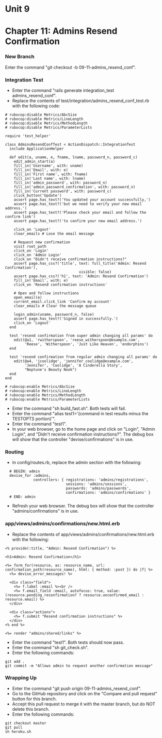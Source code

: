 # Unit 9
# Chapter 11: Admins Resend Confirmation

### New Branch
Enter the command "git checkout -b 09-11-admins_resend_conf".

### Integration Test
* Enter the command "rails generate integration_test admins_resend_conf".
* Replace the contents of test/integration/admins_resend_conf_test.rb with the following code:
```
# rubocop:disable Metrics/AbcSize
# rubocop:disable Metrics/LineLength
# rubocop:disable Metrics/MethodLength
# rubocop:disable Metrics/ParameterLists

require 'test_helper'

class AdminsResendConfTest < ActionDispatch::IntegrationTest
  include ApplicationHelper

  def edit(a, uname, e, fname, lname, password_n, password_c)
    edit_admin_start(a)
    fill_in('Username', with: uname)
    fill_in('Email', with: e)
    fill_in('First name', with: fname)
    fill_in('Last name', with: lname)
    fill_in('admin_password', with: password_n)
    fill_in('admin_password_confirmation', with: password_n)
    fill_in('Current password', with: password_c)
    click_button('Update')
    assert page.has_text?('You updated your account successfully,')
    assert page.has_text?('but we need to verify your new email address.')
    assert page.has_text?('Please check your email and follow the confirm link')
    assert page.has_text?('to confirm your new email address.')

    click_on 'Logout'
    clear_emails # Lose the email message

    # Request new confirmation
    visit root_path
    click_on 'Login'
    click_on 'Admin Login'
    click_on "Didn't receive confirmation instructions?"
    assert page.has_css?('title', text: full_title('Admin: Resend Confirmation'),
                                  visible: false)
    assert page.has_css?('h1', text: 'Admin: Resend Confirmation')
    fill_in('Email', with: e)
    click_on 'Resend confirmation instructions'

    # Open and follow instructions
    open_email(e)
    current_email.click_link 'Confirm my account'
    clear_emails # Clear the message queue

    login_admin(uname, password_n, false)
    assert page.has_text?('Signed in successfully.')
    click_on 'Logout'
  end

  test 'resend confirmation from super admin changing all params' do
    edit(@a1, 'rwitherspoon', 'reese_witherspoon@example.com',
         'Reese', 'Witherspoon', 'Just Like Heaven', 'endorphins')
  end

  test 'resend confirmation from regular admin changing all params' do
    edit(@a4, 'jcoolidge', 'jennifer_coolidge@example.com',
         'Jennifer', 'Coolidge', 'A Cinderella Story',
         "Neptune's Beauty Nook")
  end
end

# rubocop:enable Metrics/AbcSize
# rubocop:enable Metrics/LineLength
# rubocop:enable Metrics/MethodLength
# rubocop:enable Metrics/ParameterLists
```
* Enter the command "sh build_fast.sh".  Both tests will fail.
* Enter the command "alias test1='(command in test results minus the TESTOPTS portion)'".
* Enter the command "test1".
* In your web browser, go to the home page and click on "Login", "Admin Login", and "Didn't receive confirmation instructions?".  The debug box will show that the controller "devise/confirmations" is in use.

### Routing
* In config/routes.rb, replace the admin section with the following:
```
  # BEGIN: admin
  devise_for :admins,
             controllers: { registrations: 'admins/registrations',
                            sessions: 'admins/sessions',
                            passwords: 'admins/passwords',
                            confirmations: 'admins/confirmations' }
  # END: admin
```
* Refresh your web browser.  The debug box will show that the controller "admins/confirmations" is in use.

### app/views/admins/confirmations/new.html.erb
* Replace the contents of app/views/admins/confirmations/new.html.erb with the following:
```
<% provide(:title, "Admin: Resend Confirmation") %>

<h1>Admin: Resend Confirmation</h1>

<%= form_for(resource, as: resource_name, url: confirmation_path(resource_name), html: { method: :post }) do |f| %>
  <%= devise_error_messages! %>

  <div class="field">
    <%= f.label :email %><br />
    <%= f.email_field :email, autofocus: true, value: (resource.pending_reconfirmation? ? resource.unconfirmed_email : resource.email) %>
  </div>

  <div class="actions">
    <%= f.submit "Resend confirmation instructions" %>
  </div>
<% end %>

<%= render "admins/shared/links" %>
```
* Enter the command "test1".  Both tests should now pass.
* Enter the command "sh git_check.sh".
* Enter the following commands:
```
git add .
git commit -m "Allows admin to request another confirmation message"
```

### Wrapping Up
* Enter the command "git push origin 09-11-admins_resend_conf".
* Go to the GitHub repository and click on the "Compare and pull request" button for this branch.
* Accept this pull request to merge it with the master branch, but do NOT delete this branch.
* Enter the following commands:
```
git checkout master
git pull
sh heroku.sh
```
